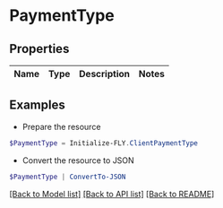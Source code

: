# PaymentType
## Properties

Name | Type | Description | Notes
------------ | ------------- | ------------- | -------------

## Examples

- Prepare the resource
```powershell
$PaymentType = Initialize-FLY.ClientPaymentType 
```

- Convert the resource to JSON
```powershell
$PaymentType | ConvertTo-JSON
```

[[Back to Model list]](../README.md#documentation-for-models) [[Back to API list]](../README.md#documentation-for-api-endpoints) [[Back to README]](../README.md)

